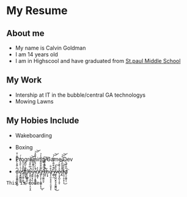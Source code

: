 # My Resume
## About me ##
- My name is Calvin Goldman
- I am 14 years old
- I am in Highscool and have graduated from [St.paul Middle School](https://www.stpaulptc.org/)
## My Work ##
- Intership at IT in the bubble/central GA technologys
- Mowing Lawns

## My Hobies Include ##
- Wakeboarding
- Boxing
- Programing/Game Dev



- d̵̹͍͖̭͚̻̰͈̞̻̱͆̀͌͒̀͂̍̈́͌̇̍̄ę̷̱̭̲̳̺̱̲͚͗̉̇̀̑̂̓̈́̽͑́̕s̸̢̧̛̯͖̩̰̫͂͆̂̑̒̈̑̂͜͜ͅt̸̛̰̲̮̘̎̎͗͂͆̑͜r̸̢̖̜̳̺͚̮͐ǫ̶̧̢̩͔̪͕̭̱͉̩̖̤̟̭̈́̈͆̏̌̊̓͋̚͝͝ȳ̵͇͚͔̘̮͐̉̂̃͊͆͆̐i̷̛͎̝̝̩͙̬̻̤̬̲̎̀̓̈́͒͑̀͑̌̄̂̉͝͝n̸̨͚͇̟̔̔g̷̡̙͉̙̦͕̻̳̜̟̖̿̃̎̐͂̎̆̇̿̇̾̉̕͜ͅ ̴̡̖͉̬͇̮̫̝̌̈̏̓̋͛̎́́̎̕͠ţ̶̛͍̩̈́̍̃̄̽̎͒̚͘͠͝h̷̙̞̟͂ȩ̸̦̖̼̝̯̹̭̖̦͈̮̟͓̀̐͋͘ͅ ̶̭̻̜̫͐͂̆̀͊̃̑̀́̇̏̓͝͝w̴͚͈̟̺̪̬̭̯̗͍͚̼͇̺̃̏̋̂͜͠ŏ̶̩͎̞̥̺͔͎̯͓̊̓̂̆̒͝͝r̸͙̪̆͊̄̃͂̏̋͛̾͐́̑͘͝͝l̵̨̧̤͔̮͕̙͎̀̓̂͜͝d̸̡̤̗̱̰͍̖͂̎̂̈́̎̈́͘ͅ`

```
This is code
```


